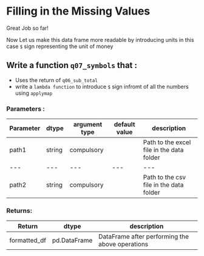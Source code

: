 # Filling in the Missing Values

Great Job so far!

Now Let us make this data frame more readable by introducing units in this case `$` sign representing the unit of money 
 
  

## Write a function `q07_symbols` that :
- Uses the return of `q06_sub_total`  
- write a `lambda function` to introduce `$` sign infromt of all the numbers using `applymap`

### Parameters :
| Parameter | dtype | argument type | default value | description |
| --- | --- | --- | --- | --- |
| path1 | string | compulsory |  | Path to the excel file in the data folder|
| --- | --- | --- | --- | --- |
| path2 | string | compulsory |  | Path to the csv file in the data folder|
### Returns:
| Return | dtype | description |
| --- | --- | --- |
| formatted_df| pd.DataFrame | DataFrame after performing the above operations|


